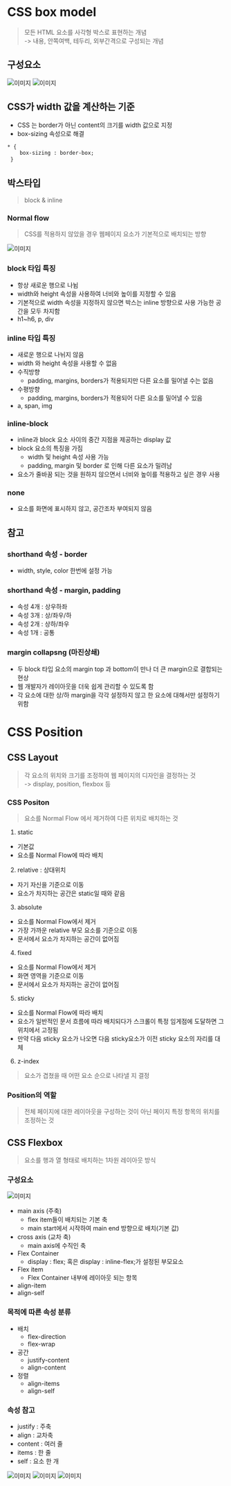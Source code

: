 # CSS box model 
> 모든 HTML 요소를 사각형 박스로 표현하는 개념  <br> -> 내용, 안쪽여백, 테두리, 외부간격으로 구성되는 개념
## 구성요소
![이미지](/images/cssbox.png)
![이미지](/images/cssbox2.png)
## CSS가 width 값을 계산하는 기준
- CSS 는 border가 아닌 content의 크기를 width 값으로 지정
- box-sizing 속성으로 해결
```html
* {
    box-sizing : border-box;
 }
```
## 박스타입
> block & inline
### Normal flow
> CSS를 적용하지 않았을 경우 웹페이지 요소가 기본적으로 배치되는 방향

![이미지](/images/cssbox3.png)
### block 타입 특징
- 항상 새로운 행으로 나뉨
- width와 height 속성을 사용하여 너비와 높이를 지정할 수 있음
- 기본적으로 width 속성을 지정하지 않으면 박스는 inline 방향으로 사용 가능한 공간을 모두 차지함
- h1~h6, p, div
### inline 타입 특징
- 새로운 행으로 나뉘지 않음
- width 와 height 속성을 사용할 수 없음
- 수직방향 
    - padding, margins, borders가 적용되지만 다른 요소를 밀어낼 수는 없음
- 수평방향 
    - padding, margins, borders가 적용되어 다른 요소를 밀어낼 수 있음
- a, span, img
### inline-block
- inline과 block 요소 사이의 중간 지점을 제공하는 display 값
- block 요소의 특징을 가짐
    - width 및 height 속성 사용 가능
    - padding, margin 및 border 로 인해 다른 요소가 밀려남
- 요소가 줄바꿈 되는 것을 원하지 않으면서 너비와 높이를 적용하고 싶은 경우 사용
### none
- 요소를 화면에 표시하지 않고, 공간조차 부여되지 않음

## 참고
### shorthand 속성 - border 
- width, style, color 한번에 설정 가능
### shorthand 속성 - margin, padding
- 속성 4개 : 상우하좌
- 속성 3개 : 상/좌우/하
- 속성 2개 : 상하/좌우
- 속성 1개 : 공통
### margin collapsng (마진상쇄)
- 두 block 타입 요소의 margin top 과 bottom이 만나 더 큰 margin으로 결합되는 현상
- 웹 개발자가 레이아웃을 더욱 쉽게 관리할 수 있도록 함
- 각 요소에 대한 상/하 margin을 각각 설정하지 않고 한 요소에 대해서만 설정하기 위함 

# CSS Position
## CSS Layout
> 각 요소의 위치와 크기를 조정하여 웹 페이지의 디자인을 결정하는 것 <br> -> display, position, flexbox 등

### CSS Positon
> 요소를 Normal Flow 에서 제거하여 다른 위치로 배치하는 것

1. static
- 기본값
- 요소를 Normal Flow에 따라 배치
2. relative : 상대위치
- 자기 자신을 기준으로 이동
- 요소가 차지하는 공간은 static일 때와 같음
3. absolute
- 요소를 Normal Flow에서 제거
- 가장 가까운 relative 부모 요소를 기준으로 이동
- 문서에서 요소가 차지하는 공간이 없어짐
4. fixed
- 요소를 Normal Flow에서 제거
- 화면 영역을 기준으로 이동
- 문서에서 요소가 차지하는 공간이 없어짐
5. sticky
- 요소를 Normal Flow에 따라 배치
- 요소가 일반적인 문서 흐름에 따라 배치되다가 스크롤이 특정 임게점에 도달하면 그 위치에서 고정됨
- 만약 다음 sticky 요소가 나오면 다음 sticky요소가 이전 sticky 요소의 자리를 대체
6. z-index
> 요소가 겹쳤을 때 어떤 요소 순으로 나타낼 지 결정

### Position의 역할
> 전체 페이지에 대한 레이아웃을 구성하는 것이 아닌 페이지 특정 항목의 위치를 조정하는 것

## CSS Flexbox
> 요소를 행과 열 형태로 배치하는 1차원 레이아웃 방식

### 구성요소
![이미지](/images/flexbox.png)
- main axis (주축)
    - flex item들이 배치되는 기본 축
    - main start에서 시작하여 main end 방향으로 배치(기본 값)
- cross axis (교차 축)
    - main axis에 수직인 축
- Flex Container
    - display : flex; 혹은 display : inline-flex;가 설정된 부모요소
- Flex item
    - Flex Container 내부에 레이아웃 되는 항목
- align-item
- align-self
### 목적에 따른 속성 분류
- 배치
    - flex-direction
    - flex-wrap
- 공간
    - justify-content
    - align-content
- 정렬
    - align-items
    - align-self
### 속성 참고
- justify : 주축
- align : 교차축
- content : 여러 줄
- items : 한 줄
- self : 요소 한 개

![이미지](/images/image.png)
![이미지](/images/image-1.png)
![이미지](/images/image-2.png)
